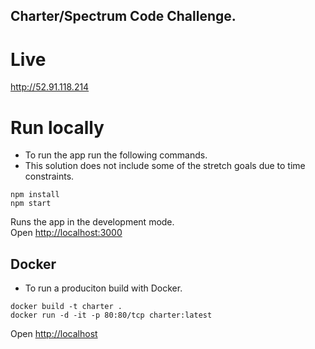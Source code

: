 ## Charter/Spectrum Code Challenge.


# Live
http://52.91.118.214


# Run locally

- To run the app run the following commands. 
- This solution does not include some of the stretch goals due to time constraints.

```
npm install
npm start
```

Runs the app in the development mode.\
Open [http://localhost:3000](http://localhost:3000)

## Docker

- To run a produciton build with Docker.

```
docker build -t charter .  
docker run -d -it -p 80:80/tcp charter:latest 
```

Open [http://localhost](http://localhost)
